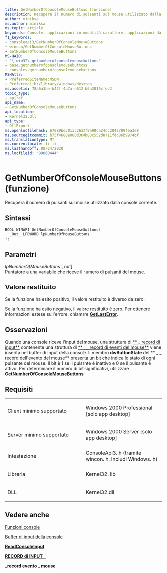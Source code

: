 ```yaml
---
title: GetNumberOfConsoleMouseButtons (funzione)
description: Recupera il numero di pulsanti sul mouse utilizzato dalla console corrente.
author: miniksa
ms.author: miniksa
ms.topic: article
keywords: Console, applicazioni in modalità carattere, applicazioni da riga di comando, applicazioni Terminal, API console
f1_keywords:
- consoleapi3/GetNumberOfConsoleMouseButtons
- wincon/GetNumberOfConsoleMouseButtons
- GetNumberOfConsoleMouseButtons
MS-HAID:
- '\_win32\_getnumberofconsolemousebuttons'
- base.getnumberofconsolemousebuttons
- consoles.getnumberofconsolemousebuttons
MSHAttr:
- PreferredSiteName:MSDN
- PreferredLib:/library/windows/desktop
ms.assetid: 78a6a3be-b42f-4a7a-a612-b6a2019cfec2
topic_type:
- apiref
api_name:
- GetNumberOfConsoleMouseButtons
api_location:
- Kernel32.dll
api_type:
- DllExport
ms.openlocfilehash: 67089bd301ac2632f9a99ca24cc2042789f6a3e8
ms.sourcegitcommit: b75f4688e080d300b80c552d0711fdd86b9974bf
ms.translationtype: MT
ms.contentlocale: it-IT
ms.lasthandoff: 08/24/2020
ms.locfileid: "89060444"
---
```

# <a name="getnumberofconsolemousebuttons-function"></a>GetNumberOfConsoleMouseButtons (funzione)


Recupera il numero di pulsanti sul mouse utilizzato dalla console corrente.

<a name="syntax"></a>Sintassi
------

```C
BOOL WINAPI GetNumberOfConsoleMouseButtons(
  _Out_ LPDWORD lpNumberOfMouseButtons
);
```

<a name="parameters"></a>Parametri
----------

*lpNumberOfMouseButtons* \[ out\]  
Puntatore a una variabile che riceve il numero di pulsanti del mouse.

<a name="return-value"></a>Valore restituito
------------

Se la funzione ha esito positivo, il valore restituito è diverso da zero.

Se la funzione ha esito negativo, il valore restituito è zero. Per ottenere informazioni estese sull'errore, chiamare [**GetLastError**](https://msdn.microsoft.com/library/windows/desktop/ms679360).

<a name="remarks"></a>Osservazioni
-------

Quando una console riceve l'input del mouse, una struttura di [** \_ record di input**](input-record-str.md) contenente una struttura di [** \_ \_ record di eventi del mouse**](mouse-event-record-str.md) viene inserita nel buffer di input della console. Il membro **dwButtonState** del ** \_ \_ record dell'evento del mouse** presenta un bit che indica lo stato di ogni pulsante del mouse. Il bit è 1 se il pulsante è inattivo e 0 se il pulsante è attivo. Per determinare il numero di bit significativi, utilizzare **GetNumberOfConsoleMouseButtons**.

<a name="requirements"></a>Requisiti
------------

<table>
<colgroup>
<col width="50%" />
<col width="50%" />
</colgroup>
<tbody>
<tr class="odd">
<td><p>Client minimo supportato</p></td>
<td><p>Windows 2000 Professional [solo app desktop]</p></td>
</tr>
<tr class="even">
<td><p>Server minimo supportato</p></td>
<td><p>Windows 2000 Server [solo app desktop]</p></td>
</tr>
<tr class="odd">
<td><p>Intestazione</p></td>
<td>ConsoleApi3. h (tramite wincon. h, Includi Windows. h)</td>
</tr>
<tr class="even">
<td><p>Libreria</p></td>
<td>Kernel32. lib</td>
</tr>
<tr class="odd">
<td><p>DLL</p></td>
<td>Kernel32.dll</td>
</tr>
<tr class="even">
</tr>
<tr class="odd">
</tr>
<tr class="even">
</tr>
</tbody>
</table>

## <a name="span-idsee_alsospansee-also"></a><span id="see_also"></span>Vedere anche


[Funzioni console](console-functions.md)

[Buffer di input della console](console-input-buffer.md)

[**ReadConsoleInput**](readconsoleinput.md)

[**RECORD di INPUT \_**](input-record-str.md)

[**\_record evento \_ mouse**](mouse-event-record-str.md)

 

 




